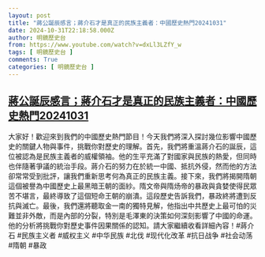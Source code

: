 ```yaml
---
layout: post
title: "蔣公誕辰感言；蔣介石才是真正的民族主義者：中國歷史熱門20241031"
date: 2024-10-31T22:18:58.000Z
author: 明鏡歷史台
from: https://www.youtube.com/watch?v=dxLl3LZfY_w
tags: [ 明鏡歷史台 ]
comments: True
categories: [ 明鏡歷史台 ]
---
```

<!--1730413138000-->
[蔣公誕辰感言；蔣介石才是真正的民族主義者：中國歷史熱門20241031](https://www.youtube.com/watch?v=dxLl3LZfY_w)
------

<div>
大家好！歡迎來到我們的中國歷史熱門節目！今天我們將深入探討幾位影響中國歷史的關鍵人物與事件，挑戰你對歷史的理解。首先，我們將重溫蔣介石的誕辰，這位被認為是民族主義者的威權領袖。他的生平充滿了對國家與民族的熱愛，但同時也伴隨著爭議的統治手段。蔣介石的努力在於統一中國、抵抗外侵，然而他的方法卻常常受到批評，讓我們重新思考何為真正的民族主義。接下來，我們將揭開隋朝這個被譽為中國歷史上最黑暗王朝的面紗。隋文帝與隋炀帝的暴政與貪婪使得民眾苦不堪言，最終導致了這個短命王朝的崩潰。這段歷史告訴我們，暴政終將遭到反抗與滅亡。最後，我們還將聽取金一南的獨特見解，他指出中共歷史上最可怕的災難並非外敵，而是內部的分裂，特別是毛澤東的決策如何深刻影響了中國的命運。他的分析將挑戰你對歷史事件因果關係的認知。請大家繼續收看詳細內容！#蔣介石 #民族主义者 #威权主义 #中华民族 #北伐 #现代化改革 #抗日战争 #社会动荡 #隋朝 #暴政
</div>
